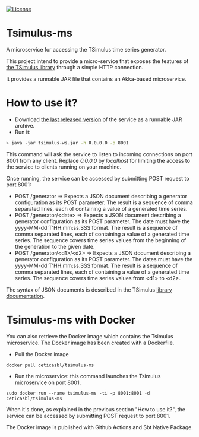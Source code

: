 [![License](http://img.shields.io/:license-Apache%202-blue.svg)](http://www.apache.org/licenses/LICENSE-2.0.txt)

# Tsimulus-ms

A microservice for accessing the TSimulus time series generator.

This project intend to provide a micro-service that exposes the features of [the TSimulus library](https://github.com/cetic/tsimulus) through a simple HTTP connection.

It provides a runnable JAR file that contains an Akka-based microservice.

# How to use it?

* Download [the last released version](https://github.com/cetic/tsimulus-ms/releases) of the service as a runnable JAR archive.
* Run it:

```bash
> java -jar tsimulus-ws.jar -h 0.0.0.0 -p 8001
```

This command will ask the service to listen to incoming connections on port 8001 from any client. Replace *0.0.0.0* by *localhost* for limiting the access to the service to clients running on your machine.

Once running, the service can be accessed by submitting POST request to port 8001:

* POST /generator => Expects a JSON document describing a generator configuration as its POST parameter. The result is a sequence of comma separated lines, each of containing a value of a generated time series. 
* POST /generator/\<date\> => Expects a JSON document describing a generator configuration as its POST parameter. The date must have the yyyy-MM-dd'T'HH:mm:ss.SSS format. The result is a sequence of comma separated lines, each of containing a value of a generated time series. The sequence covers time series values from the beginning of the generation to the given date.
* POST /generator/\<d1\>/\<d2\> => Expects a JSON document describing a generator configuration as its POST parameter. The dates must have the yyyy-MM-dd'T'HH:mm:ss.SSS format. The result is a sequence of comma separated lines, each of containing a value of a generated time series. The sequence covers time series values from \<d1\> to \<d2\>.

The syntax of JSON documents is described in the TSimulus [library documentation](https://tsimulus.readthedocs.io/en/latest/).

# Tsimulus-ms with Docker

You can also retrieve the Docker image which contains the Tsimulus microservice. The Docker image has been created with a Dockerfile.

* Pull the Docker image
```
docker pull ceticasbl/tsimulus-ms
```
* Run the microservice: this command launches the Tsimulus microservice on port 8001.
```
sudo docker run --name tsimulus-ms -ti -p 8001:8001 -d ceticasbl/tsimulus-ms
```

When it's done, as explained in the previous section "How to use it?", the service can be accessed by submitting POST request to port 8001.

The Docker image is published with Github Actions and Sbt Native Package.